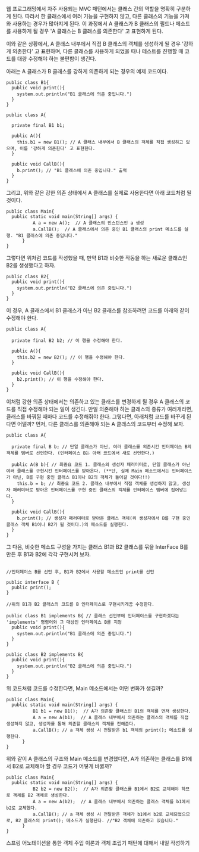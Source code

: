 웹 프로그래밍에서 자주 사용되는 MVC 패턴에서는 클래스 간의 역할을 명확히 구분하게 된다.
따라서 한 클래스에서 여러 기능을 구현하지 않고, 다른 클래스의 기능을 가져와 사용하는 경우가 많아지게 된다.
이 과정에서 A 클래스가 B 클래스의 필드나 메소드를 사용하게 될 경우 'A 클래스는 B 클래스를 의존한다' 고 표현하게 된다.

이와 같은 상황에서, A 클래스 내부에서 직접 B 클래스의 객체를 생성하게 될 경우 '강하게 의존한다' 고 표현하며, 다른 클래스를 사용하게 되었을 때나 테스트를 진행할 때 코드를 대량 수정해야 하는 불편함이 생긴다.

아래는 A 클래스가 B 클래스를 강하게 의존하게 되는 경우의 예제 코드이다.

~~~
public class B1{
  public void print(){
    system.out.println("B1 클래스에 의존 중입니다.")
  }
}

public class A{

  private final B1 b1;

  public A(){
    this.b1 = new B1(); // A 클래스 내부에서 B 클래스의 객체를 직접 생성하고 있으며, 이를 '강하게 의존한다' 고 표현한다.
  }

  public void CallB(){
    b.print(); // "B1 클래스에 의존 중입니다." 출력
  }
}
~~~

그리고, 위와 같은 강한 의존 상태에서 A 클래스를 실제로 사용한다면 아래 코드처럼 될 것이다.

~~~
public class Main{
  public static void main(String[] args) {
          A a = new A();  // A 클래스의 인스턴스인 a 생성
          a.CallB();  // A 클래스에서 의존 중인 B1 클래스의 print 메소드를 실행. "B1 클래스에 의존 중입니다."
      }
}
~~~

그렇다면 위처럼 코드를 작성했을 때, 만약 B1과 비슷한 작동을 하는 새로운 클래스인 B2를 생성했다고 하자.

~~~
public class B2{
  public void print(){
    system.out.println("B2 클래스에 의존 중입니다.")
  }
}
~~~

이 경우, A 클래스에서 B1 클래스가 아닌 B2 클래스를 참조하려면 코드를 아래와 같이 수정해야 한다.

~~~
public class A{

  private final B2 b2; // 이 행을 수정해야 한다.

  public A(){
    this.b2 = new B2(); // 이 행을 수정해야 한다.
  }

  public void CallB(){
    b2.print(); // 이 행을 수정해야 한다.
  }
}
~~~

이처럼 강한 의존 상태에서는 의존하고 있는 클래스를 변경하게 될 경우 A 클래스의 코드를 직접 수정해야 되는 일이 생긴다. 만일 의존해야 하는 클래스의 종류가 여러개라면, 클래스를 바꿔낄 때마다 코드를 수정해줘야 한다.
그렇다면, 아래처럼 코드를 바꾸게 된다면 어떨까? 먼저, 다른 클래스를 의존해야 되는 A 클래스의 코드부터 수정해 보자.

~~~
public class A{

  private final B b; // 단일 클래스가 아닌, 여러 클래스를 의존시킨 인터페이스 B의 객체를 멤버로 선언한다. (인터페이스 B는 아래 코드에서 새로 선언한다.)

  public A(B b){ // 최중요 코드 1. 클래스의 생성자 패러미터로, 단일 클래스가 아닌 여러 클래스를 구현시킨 인터페이스를 받아온다. (**단, 실제 Main 메소드에서는 인터페이스가 아닌, B를 구현 중인 클래스 B1이나 B2의 객체가 들어갈 것이다!!)
    this.b = b; // 최중요 코드 2. 클래스 내부에서 직접 객체를 생성하지 않고, 생성자 패러미터로 받아온 인터페이스를 구현 중인 클래스의 객체를 인터페이스 멤버에 집어넣는다.
  }

  public void CallB(){
    b.print(); // 생성자 패러미터로 받아온 클래스 객체(위 생성자에서 B를 구현 중인 클래스 객체 B1이나 B2가 될 것이다.)의 메소드를 실행한다.
  }
}
~~~

그 다음, 비슷한 메소드 구성을 가지는 클래스 B1과 B2 클래스를 묶을 InterFace B를 만든 후 B1과 B2에 각각 구현시켜 보자.

~~~

//인터페이스 B를 선언 후, B1과 B2에서 사용할 메소드인 print를 선언

public interface B {
  public print();
}

//위의 B1과 B2 클래스의 코드를 B 인터페이스로 구현시키게끔 수정한다.

public class B1 implements B{ // 클래스 선언부에 인터페이스를 구현하겠다는 'implements' 명령어와 그 대상인 인터페이스 B를 지정
  public void print(){
    system.out.println("B1 클래스에 의존 중입니다.")
  }
}

public class B2 implements B{
  public void print(){
    system.out.println("B2 클래스에 의존 중입니다.")
  }
}

~~~

위 코드처럼 코드를 수정한다면, Main 메소드에서는 어떤 변화가 생길까?

~~~
public class Main{
  public static void main(String[] args) {
          B1 b1 = new B1();  // A가 의존할 클래스인 B1의 객체를 먼저 생성한다.
          A a = new A(b1);  // A 클래스 내부에서 의존하는 클래스의 객체를 직접 생성하지 않고, 생성자를 통해 의존할 클래스의 객체를 전해준다.
          a.CallB(); // a 객체 생성 시 전달받은 b1 객체의 print(); 메소드를 실행한다.
      }
}
~~~

위와 같이 A 클래스의 구조와 Main 메소드를 변경했다면, A가 의존하는 클래스를 B1에서 B2로 교체해야 할 경우 코드가 어떻게 바뀔까?

~~~
public class Main{
  public static void main(String[] args) {
          B2 b2 = new B2();  // A가 의존할 클래스를 B1에서 B2로 교체해야 하므로 객체를 B2 객체로 생성한다.
          A a = new A(b2);  // A 클래스 내부에서 의존하는 클래스 객체를 b1에서 b2로 교체했다.
          a.CallB(); // a 객체 생성 시 전달받은 객체가 b1에서 b2로 교체되었으므로, B2 클래스의 print(); 메소드가 실행된다. //"B2 객체에 의존하고 있습니다."
      }
}
~~~


스프링 어노테이션을 통한 객체 주입 이론과 객체 조립기 패턴에 대해서 내일 작성하기
